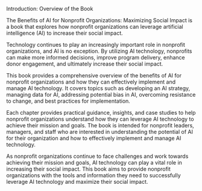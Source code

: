 Introduction: Overview of the Book

The Benefits of AI for Nonprofit Organizations: Maximizing Social Impact is a book that explores how nonprofit organizations can leverage artificial intelligence (AI) to increase their social impact.

Technology continues to play an increasingly important role in nonprofit organizations, and AI is no exception. By utilizing AI technology, nonprofits can make more informed decisions, improve program delivery, enhance donor engagement, and ultimately increase their social impact.

This book provides a comprehensive overview of the benefits of AI for nonprofit organizations and how they can effectively implement and manage AI technology. It covers topics such as developing an AI strategy, managing data for AI, addressing potential bias in AI, overcoming resistance to change, and best practices for implementation.

Each chapter provides practical guidance, insights, and case studies to help nonprofit organizations understand how they can leverage AI technology to achieve their mission and goals. The book is intended for nonprofit leaders, managers, and staff who are interested in understanding the potential of AI for their organization and how to effectively implement and manage AI technology.

As nonprofit organizations continue to face challenges and work towards achieving their mission and goals, AI technology can play a vital role in increasing their social impact. This book aims to provide nonprofit organizations with the tools and information they need to successfully leverage AI technology and maximize their social impact.
